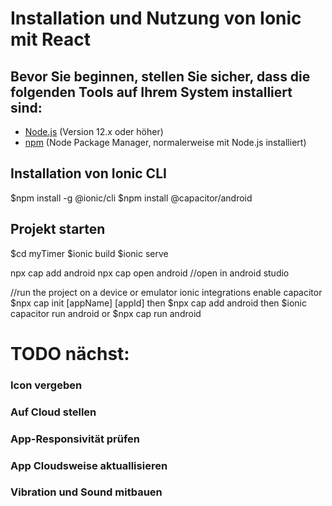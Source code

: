 # Installation und Nutzung von Ionic mit React

## Bevor Sie beginnen, stellen Sie sicher, dass die folgenden Tools auf Ihrem System installiert sind:
- [Node.js](https://nodejs.org/) (Version 12.x oder höher)
- [npm](https://www.npmjs.com/) (Node Package Manager, normalerweise mit Node.js installiert)

## Installation von Ionic CLI
$npm install -g @ionic/cli
$npm install @capacitor/android

## Projekt starten
$cd myTimer
$ionic build
$ionic serve

npx cap add android
npx cap open android //open in android studio


//run the project on a device or emulator
ionic integrations enable capacitor
$npx cap init [appName] [appId]
then
$npx cap add android
then
$ionic capacitor run android 
or 
$npx cap run android


# TODO nächst:
### Icon vergeben
### Auf Cloud stellen
### App-Responsivität prüfen
### App Cloudsweise aktuallisieren
### Vibration und Sound mitbauen
